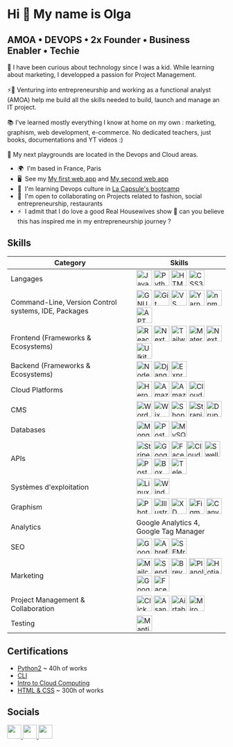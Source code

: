 Hi 👋 My name is Olga
=====================

AMOA • DEVOPS • 2x Founder • Business Enabler • Techie
----------------------

🧐 I have been curious about technology since I was a kid. While learning about marketing, I developped a passion for Project Management. </br></br>
⚡💼 Venturing into entrepreneurship and working as a functional analyst (AMOA) help me build all the skills needed to build, launch and manage an IT project. </br></br>
📚 I've learned mostly everything I know at home on my own : marketing, graphism, web development, e-commerce. No dedicated teachers, just books, documentations and YT videos :) </br></br>
🔭 My next playgrounds are located in the Devops and Cloud areas.

* 🌍  I'm based in France, Paris
* 🖥️  See my [My first web app](http://famousinvogue.com) and [My second web app](http://signedmonyka.com)
* 🧠  I'm learning Devops culture in [La Capsule's bootcamp](https://www.lacapsule.academy/program/devops-full-time)
* 🤝  I'm open to collaborating on Projects related to fashion, social entrepreneurship, restaurants
* ⚡  I admit that I do love a good Real Housewives show 🥤 can you believe this has inspired me in my entrepreneurship journey ?


## Skills

| Category            | Skills                                        |
|---------------------|-----------------------------------------------|
| Langages            | <a href="https://developer.mozilla.org/en-US/docs/Web/JavaScript" target="_blank" rel="noreferrer"><img src="https://raw.githubusercontent.com/danielcranney/readme-generator/main/public/icons/skills/javascript-colored.svg" width="36" height="36" alt="JavaScript" /></a> <a href="https://www.python.org/" target="_blank" rel="noreferrer"><img src="https://raw.githubusercontent.com/danielcranney/readme-generator/main/public/icons/skills/python-colored.svg" width="36" height="36" alt="Python" /></a> <a href="https://developer.mozilla.org/en-US/docs/Glossary/HTML5" target="_blank" rel="noreferrer"><img src="https://raw.githubusercontent.com/danielcranney/readme-generator/main/public/icons/skills/html5-colored.svg" width="36" height="36" alt="HTML5" /></a> <a href="https://www.w3.org/TR/CSS/#css" target="_blank" rel="noreferrer"><img src="https://raw.githubusercontent.com/danielcranney/readme-generator/main/public/icons/skills/css3-colored.svg" width="36" height="36" alt="CSS3" /></a>     |
| Command-Line, Version Control systems, IDE, Packages | <a href="https://www.gnu.org/software/bash/" target="_blank" rel="noreferrer"><img src="https://raw.githubusercontent.com/danielcranney/readme-generator/main/public/icons/skills/gnubash.svg" width="36" height="36" alt="GNU Bash" /></a> <a href="https://git-scm.com/" target="_blank" rel="noreferrer"><img src="https://raw.githubusercontent.com/danielcranney/readme-generator/main/public/icons/skills/git-colored.svg" width="36" height="36" alt="Git" /></a> <a href="https://code.visualstudio.com/" target="_blank" rel="noreferrer"><img src="https://raw.githubusercontent.com/danielcranney/readme-generator/main/public/icons/skills/visualstudiocode.svg" width="36" height="36" alt="VS Code" /></a> <a href="https://yarnpkg.com" target="_blank" rel="noreferrer"><img src="https://logo.clearbit.com/yarnpkg.com" width="36" height="36" alt="Yarn" /></a> <a href="https://www.npmjs.com" target="_blank" rel="noreferrer"><img src="https://logo.clearbit.com/npmjs.com" width="36" height="36" alt="npm" /></a> <a href="https://wiki.debian.org/Apt" target="_blank" rel="noreferrer"><img src="https://logo.clearbit.com/debian.org" width="36" height="36" alt="APT" /></a>|
| Frontend (Frameworks & Ecosystems) | <a href="https://reactjs.org/" target="_blank" rel="noreferrer"><img src="https://raw.githubusercontent.com/danielcranney/readme-generator/main/public/icons/skills/react-colored.svg" width="36" height="36" alt="React" /></a> <a href="https://nextjs.org/docs" target="_blank" rel="noreferrer"><img src="https://raw.githubusercontent.com/danielcranney/readme-generator/main/public/icons/skills/nextjs-colored.svg" width="36" height="36" alt="NextJs" /></a> <a href="https://tailwindcss.com/" target="_blank" rel="noreferrer"><img src="https://raw.githubusercontent.com/danielcranney/readme-generator/main/public/icons/skills/tailwindcss-colored.svg" width="36" height="36" alt="TailwindCSS" /></a> <a href="https://mui.com/" target="_blank" rel="noreferrer"><img src="https://raw.githubusercontent.com/danielcranney/readme-generator/main/public/icons/skills/materialui-colored.svg" width="36" height="36" alt="Material UI" /></a> <a href="https://nextui.org/" target="_blank" rel="noreferrer"><img src="https://media.licdn.com/dms/image/C4D0BAQEs3Q9gQkNp4g/company-logo_200_200/0/1668448099483/nextui_org_logo?e=2147483647&v=beta&t=aHBf4xk_tZCDaX2wo-OzYJhZxexB9ymRafEviqqHFlk" width="36" height="36" alt="Next UI" /></a><a href="https://getuikit.com/" target="_blank" rel="noreferrer"><img src="https://cdn.icon-icons.com/icons2/2389/PNG/512/uikit_logo_icon_144774.png" width="36" height="36" alt="UIkit" /></a>              |
| Backend (Frameworks & Ecosystems)  | <a href="https://nodejs.org/en/" target="_blank" rel="noreferrer"><img src="https://raw.githubusercontent.com/danielcranney/readme-generator/main/public/icons/skills/nodejs-colored.svg" width="36" height="36" alt="NodeJS" /></a> <a href="https://www.djangoproject.com/" target="_blank" rel="noreferrer"><img src="https://raw.githubusercontent.com/danielcranney/readme-generator/main/public/icons/skills/django-colored.svg" width="36" height="36" alt="Django" /></a> <a href="https://expressjs.com/" target="_blank" rel="noreferrer"><img src="https://raw.githubusercontent.com/danielcranney/readme-generator/main/public/icons/skills/express-colored.svg" width="36" height="36" alt="Express" /></a>                         |
| Cloud Platforms | <a href="https://www.heroku.com/" target="_blank" rel="noreferrer"><img src="https://raw.githubusercontent.com/danielcranney/readme-generator/main/public/icons/skills/heroku-colored.svg" width="36" height="36" alt="Heroku" /></a> <a href="https://aws.amazon.com" target="_blank" rel="noreferrer"><img src="https://raw.githubusercontent.com/danielcranney/readme-generator/main/public/icons/skills/aws-colored.svg" width="36" height="36" alt="Amazon Web Services" /></a> <a href="https://vercel.com/" target="_blank" rel="noreferrer"><img src="https://encrypted-tbn0.gstatic.com/images?q=tbn:ANd9GcTqcLtxlrrX6GRomfz_4fQPpBCIyHDK374Adw&s" width="36" height="36" alt="Amazon Web Services" /></a> <a href="https://cloudinary.com/documentation" target="_blank" rel="noreferrer"><img src="https://raw.githubusercontent.com/simple-icons/simple-icons/develop/icons/cloudinary.svg" width="36" height="36" alt="Cloudinary" /></a>  |
| CMS        | <a href="https://wordpress.com" target="_blank" rel="noreferrer"><img src="https://raw.githubusercontent.com/danielcranney/readme-generator/main/public/icons/skills/wordpress-colored.svg" width="36" height="36" alt="Wordpress" /></a> <a href="https://wix.com" target="_blank" rel="noreferrer"><img src="https://raw.githubusercontent.com/danielcranney/readme-generator/main/public/icons/skills/wix-colored.svg" width="36" height="36" alt="Wix" /></a> <a href="https://shopify.com" target="_blank" rel="noreferrer"><img src="https://encrypted-tbn0.gstatic.com/images?q=tbn:ANd9GcQ9wAPg9nCNoOcxJodmNEX_vAJ6tnQMP42qvA&s" width="36" height="36" alt="Shopify" /></a> <a href="https://strapi.io" target="_blank" rel="noreferrer"><img src="https://logo.clearbit.com/strapi.io" width="36" height="36" alt="Strapi" /></a> <a href="https://www.drupal.org" target="_blank" rel="noreferrer"><img src="https://logo.clearbit.com/drupal.org" width="36" height="36" alt="Drupal" /></a> |
| Databases | <a href="https://www.mongodb.com/" target="_blank" rel="noreferrer"><img src="https://raw.githubusercontent.com/danielcranney/readme-generator/main/public/icons/skills/mongodb-colored.svg" width="36" height="36" alt="MongoDB" /></a> <a href="https://www.postgresql.org/" target="_blank" rel="noreferrer"><img src="https://raw.githubusercontent.com/danielcranney/readme-generator/main/public/icons/skills/postgresql-colored.svg" width="36" height="36" alt="PostgreSQL" /></a> <a href="https://www.mysql.com/" target="_blank" rel="noreferrer"><img src="https://raw.githubusercontent.com/danielcranney/readme-generator/main/public/icons/skills/mysql-colored.svg" width="36" height="36" alt="MySQL" /></a>                    |
| APIs | <a href="https://stripe.com/docs" target="_blank" rel="noreferrer"><img src="https://logo.clearbit.com/stripe.com" width="36" height="36" alt="Stripe" /></a> <a href="https://developers.google.com/" target="_blank" rel="noreferrer"><img src="https://logo.clearbit.com/google.com" width="36" height="36" alt="Google" /></a> <a href="https://developers.facebook.com/docs/graph-api" target="_blank" rel="noreferrer"><img src="https://logo.clearbit.com/facebook.com" width="36" height="36" alt="Facebook Graph" /></a><a href="https://cloudinary.com/documentation" target="_blank" rel="noreferrer"><img src="https://raw.githubusercontent.com/simple-icons/simple-icons/develop/icons/cloudinary.svg" width="36" height="36" alt="Cloudinary" /></a> <a href="https://www.swell.is/" target="_blank" rel="noreferrer"><img src="https://logo.clearbit.com/swell.is" width="36" height="36" alt="Swell.js" /></a> <a href="https://learning.postman.com/docs/getting-started/introduction/" target="_blank" rel="noreferrer"><img src="https://logo.clearbit.com/getpostman.com" width="36" height="36" alt="Postman" /></a> <a href="https://www.box.com/en-gb/home" target="_blank" rel="noreferrer"><img src="https://logo.clearbit.com/box.com" width="36" height="36" alt="Box" /></a> <a href="https://telegraf.js.org/" target="_blank" rel="noreferrer"><img src="https://logo.clearbit.com/telegram.org" width="36" height="36" alt="Telegraf" /></a> |
| Systèmes d'exploitation | <a href="https://www.linux.org" target="_blank" rel="noreferrer"><img src="https://raw.githubusercontent.com/danielcranney/readme-generator/main/public/icons/skills/linux-colored.svg" width="36" height="36" alt="Linux" /></a> <a href="https://www.microsoft.com/windows" target="_blank" rel="noreferrer"><img src="https://logo.clearbit.com/microsoft.com" width="36" height="36" alt="Windows" /></a> |
| Graphism | <a href="https://www.adobe.com/uk/products/photoshop.html" target="_blank" rel="noreferrer"><img src="https://raw.githubusercontent.com/danielcranney/readme-generator/main/public/icons/skills/photoshop-colored.svg" width="36" height="36" alt="Photoshop" /></a> <a href="https://www.adobe.com/uk/products/illustrator.html" target="_blank" rel="noreferrer"><img src="https://raw.githubusercontent.com/danielcranney/readme-generator/main/public/icons/skills/illustrator-colored.svg" width="36" height="36" alt="Illustrator" /></a> <a href="https://www.adobe.com/uk/products/xd.html" target="_blank" rel="noreferrer"><img src="https://raw.githubusercontent.com/danielcranney/readme-generator/main/public/icons/skills/xd-colored.svg" width="36" height="36" alt="XD" /></a> <a href="https://www.figma.com/" target="_blank" rel="noreferrer"><img src="https://raw.githubusercontent.com/danielcranney/readme-generator/main/public/icons/skills/figma-colored.svg" width="36" height="36" alt="Figma" /></a> <a href="https://www.canva.com/" target="_blank" rel="noreferrer"><img src="https://logo.clearbit.com/canva.com" width="36" height="36" alt="Canva" /></a> |
| Analytics | Google Analytics 4, Google Tag Manager |
| SEO | <a href="https://search.google.com/search-console" target="_blank" rel="noreferrer"><img src="https://logo.clearbit.com/google.com" width="36" height="36" alt="Google Search Console" /></a> <a href="https://ahrefs.com" target="_blank" rel="noreferrer"><img src="https://logo.clearbit.com/ahrefs.com" width="36" height="36" alt="Ahrefs" /></a> <a href="https://www.semrush.com" target="_blank" rel="noreferrer"><img src="https://logo.clearbit.com/semrush.com" width="36" height="36" alt="SEMrush" /></a> |
| Marketing | <a href="https://mailchimp.com" target="_blank" rel="noreferrer"><img src="https://logo.clearbit.com/mailchimp.com" width="36" height="36" alt="Mailchimp" /></a> <a href="https://sendgrid.com" target="_blank" rel="noreferrer"><img src="https://logo.clearbit.com/sendgrid.com" width="36" height="36" alt="SendGrid" /></a> <a href="https://brevo.com" target="_blank" rel="noreferrer"><img src="https://encrypted-tbn0.gstatic.com/images?q=tbn:ANd9GcSDMkEGIBZkPfAryJeZwQrYWD9GSs40TqSipzWib4Ywgg&s" width="36" height="36" alt="Brevo" /></a> <a href="https://planoly.com" target="_blank" rel="noreferrer"><img src="https://logo.clearbit.com/planoly.com" width="36" height="36" alt="Planoly" /> </a> <a href="https://www.hotjar.com" target="_blank" rel="noreferrer"><img src="https://logo.clearbit.com/hotjar.com" width="36" height="36" alt="Hotjar" /></a> <a href="https://ads.google.com" target="_blank" rel="noreferrer"><img src="https://logo.clearbit.com/google.com" width="36" height="36" alt="Google Ads" /></a> <a href="https://www.facebook.com/business/ads" target="_blank" rel="noreferrer"><img src="https://logo.clearbit.com/facebook.com" width="36" height="36" alt="Facebook Ads" /></a> |
| Project Management & Collaboration | <a href="https://clickup.com" target="_blank" rel="noreferrer"><img src="https://logo.clearbit.com/clickup.com" width="36" height="36" alt="ClickUp" /></a> <a href="https://asana.com" target="_blank" rel="noreferrer"><img src="https://logo.clearbit.com/asana.com" width="36" height="36" alt="Asana" /></a> <a href="https://airtable.com" target="_blank" rel="noreferrer"><img src="https://logo.clearbit.com/airtable.com" width="36" height="36" alt="Airtable" /></a> <a href="https://miro.com" target="_blank" rel="noreferrer"><img src="https://logo.clearbit.com/miro.com" width="36" height="36" alt="Miro" /></a> |
| Testing | <a href="https://www.mantisbt.org" target="_blank" rel="noreferrer"><img src="https://avatars.githubusercontent.com/u/318027?s=280&v=4" width="36" height="36" alt="Mantis" /></a> |

## Certifications

* [Python2](https://www.codecademy.com/profiles/method3397028577/certificates/b97fd4d87a816c761a674af1b5391ef1) ~ 40h of works
* [CLI](https://www.codecademy.com/profiles/method3397028577/certificates/c87ba0541f8be78bc2f4ba1128233f6f)
* [Intro to Cloud Computing](https://www.credly.com/badges/581d1301-19ce-4966-bb74-be57c9ba92d5/linked_in_profile)
* [HTML & CSS](https://www.freecodecamp.org/certification/olgaam/responsive-web-design) ~ 300h of works


## Socials

<p align="left"> <a href="https://www.github.com/aglorhythm" target="_blank" rel="noreferrer"> <picture> <source media="(prefers-color-scheme: dark)" srcset="https://raw.githubusercontent.com/danielcranney/readme-generator/main/public/icons/socials/github-dark.svg" /> <source media="(prefers-color-scheme: light)" srcset="https://raw.githubusercontent.com/danielcranney/readme-generator/main/public/icons/socials/github.svg" /> <img src="https://raw.githubusercontent.com/danielcranney/readme-generator/main/public/icons/socials/github.svg" width="32" height="32" /> </picture> </a> <a href="https://www.linkedin.com/in/oaman" target="_blank" rel="noreferrer"> <picture> <source media="(prefers-color-scheme: dark)" srcset="https://raw.githubusercontent.com/danielcranney/readme-generator/main/public/icons/socials/linkedin-dark.svg" /> <source media="(prefers-color-scheme: light)" srcset="https://raw.githubusercontent.com/danielcranney/readme-generator/main/public/icons/socials/linkedin.svg" /> <img src="https://raw.githubusercontent.com/danielcranney/readme-generator/main/public/icons/socials/linkedin.svg" width="32" height="32" /> </picture> </a> <a href="https://www.stackoverflow.com/users/aglorhythm" target="_blank" rel="noreferrer"> <picture> <source media="(prefers-color-scheme: dark)" srcset="https://raw.githubusercontent.com/danielcranney/readme-generator/main/public/icons/socials/stackoverflow-dark.svg" /> <source media="(prefers-color-scheme: light)" srcset="https://raw.githubusercontent.com/danielcranney/readme-generator/main/public/icons/socials/stackoverflow.svg" /> <img src="https://raw.githubusercontent.com/danielcranney/readme-generator/main/public/icons/socials/stackoverflow.svg" width="32" height="32" /> </picture> </a></p>
